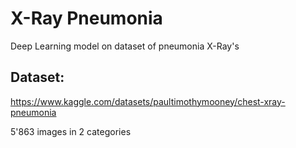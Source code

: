 # X-Ray Pneumonia
Deep Learning model on dataset of pneumonia X-Ray's

## Dataset:
https://www.kaggle.com/datasets/paultimothymooney/chest-xray-pneumonia

5'863 images in 2 categories